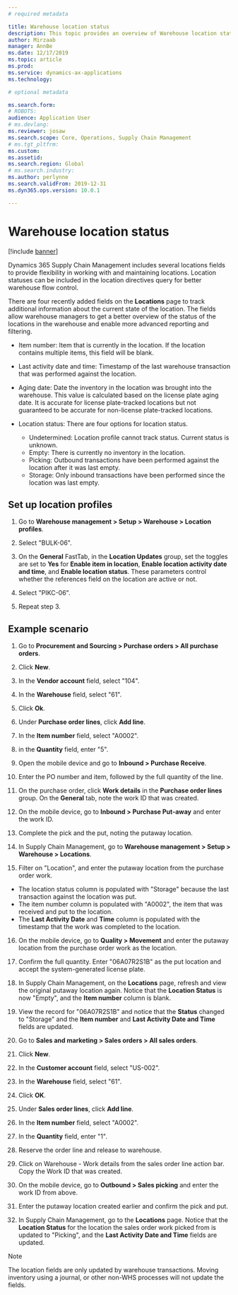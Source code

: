 ```yaml
---
# required metadata

title: Warehouse location status
description: This topic provides an overview of Warehouse location status.
author: Mirzaab
manager: AnnBe
ms.date: 12/17/2019
ms.topic: article
ms.prod: 
ms.service: dynamics-ax-applications
ms.technology: 

# optional metadata

ms.search.form: 
# ROBOTS: 
audience: Application User
# ms.devlang: 
ms.reviewer: josaw
ms.search.scope: Core, Operations, Supply Chain Management
# ms.tgt_pltfrm: 
ms.custom: 
ms.assetid: 
ms.search.region: Global
# ms.search.industry: 
ms.author: perlynne
ms.search.validFrom: 2019-12-31
ms.dyn365.ops.version: 10.0.1

---
```


# Warehouse location status

[!include [banner](../includes/banner.md)]

Dynamics 365 Supply Chain Management includes several locations fields to provide flexibility in working with and maintaining locations. Location statuses can be included in the location directives query for better warehouse flow control.

There are four recently added fields on the **Locations** page to track additional information about the current state of the location. The fields allow warehouse managers to get a better overview of the status of the locations in the warehouse and enable more advanced reporting and filtering.

- Item number: Item that is currently in the location. If the location contains multiple items, this field will be blank.

- Last activity date and time: Timestamp of the last warehouse transaction that was performed against the location.

- Aging date: Date the inventory in the location was brought into the warehouse. This value is calculated based on the license plate aging date. It is accurate for license plate-tracked locations but not guaranteed to be accurate for non-license plate-tracked locations.

- Location status: There are four options for location status.

  - Undetermined: Location profile cannot track status. Current status is unknown.
  - Empty: There is currently no inventory in the location.
  - Picking: Outbound transactions have been performed against the location after it was last empty.
  - Storage: Only inbound transactions have been performed since the location was last empty.


## Set up location profiles

1. Go to **Warehouse management > Setup > Warehouse > Location profiles**.

2. Select "BULK-06". 

3. On the **General** FastTab, in the **Location Updates** group, set the toggles are set to **Yes** for **Enable item in location**, **Enable location activity date and time**, and **Enable location status**. These parameters control whether the references field on the location are active or not. 

4. Select "PIKC-06".

5. Repeat step 3.


## Example scenario

1. Go to **Procurement and Sourcing > Purchase orders > All purchase orders**.

2. Click **New**.

3. In the **Vendor account** field, select "104".

4. In the **Warehouse** field, select "61". 

5. Click **Ok**.

6. Under **Purchase order lines**, click **Add line**.

7. In the **Item number** field, select "A0002".

8. in the **Quantity** field, enter "5".

9. Open the mobile device and go to **Inbound > Purchase Receive**.

10. Enter the PO number and item, followed by the full quantity of the line.

11. On the purchase order, click **Work details** in the **Purchase order lines** group. On the **General** tab, note the work ID that was created.

12. On the mobile device, go to **Inbound > Purchase Put-away** and enter the work ID. 

13. Complete the pick and the put, noting the putaway location.

14. In Supply Chain Management, go to **Warehouse management > Setup > Warehouse > Locations**.

15. Filter on "Location", and enter the putaway location from the purchase order work.

  - The location status column is populated with "Storage" because the last transaction against the location was put. 
  - The item number column is populated with "A0002", the item that was received and put to the location. 
  - The **Last Activity Date** and **Time** column is populated with the timestamp that the work was completed to the location.

16. On the mobile device, go to **Quality > Movement** and enter the putaway location from the purchase order work as the location. 

17. Confirm the full quantity. Enter "06A07R2S1B" as the put location and accept the system-generated license plate.

18. In Supply Chain Management, on the **Locations** page, refresh and view the original putaway location again. Notice that the **Location Status** is now "Empty", and the **Item number** column is blank.

19. View the record for "06A07R2S1B" and notice that the **Status** changed to "Storage" and the **Item number** and **Last Activity Date and Time** fields are updated.

20. Go to **Sales and marketing > Sales orders > All sales orders**. 

21. Click **New**. 

22. In the **Customer account** field, select "US-002".

23. In the **Warehouse** field, select "61".

24. Click **OK**.

25. Under **Sales order lines**, click **Add line**.

26. In the **Item number** field, select "A0002".

27. In the **Quantity** field, enter "1".

28. Reserve the order line and release to warehouse.

29. Click on Warehouse - Work details from the sales order line action bar. Copy the Work ID that was created.

30. On the mobile device, go to **Outbound > Sales picking** and enter the work ID from above.

31. Enter the putaway location created earlier and confirm the pick and put.

32. In Supply Chain Management, go to the **Locations** page. Notice that the **Location Status** for the location the sales order work picked from is updated to "Picking", and the **Last Activity Date and Time** fields are updated.

> [!NOTE]
> The location fields are only updated by warehouse transactions. Moving inventory using a journal, or other non-WHS processes will not update the fields.
